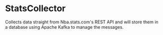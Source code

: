 # StatsCollector
Collects data straight from Nba.stats.com's REST API and will store them in a database using Apache Kafka to manage the messages.
